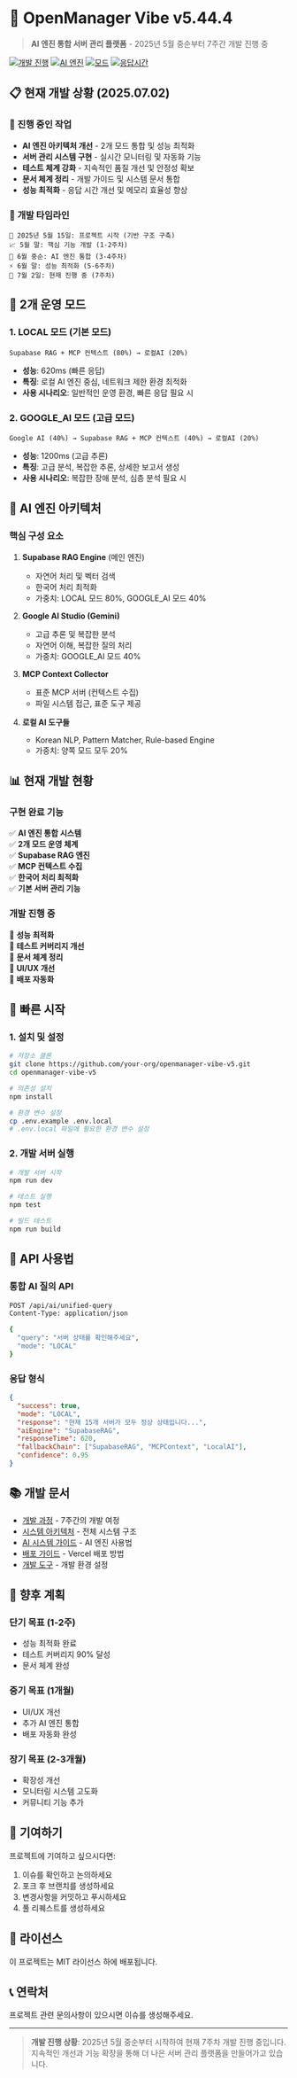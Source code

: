 # 🚀 OpenManager Vibe v5.44.4

> **AI 엔진 통합 서버 관리 플랫폼** - 2025년 5월 중순부터 7주간 개발 진행 중

[![개발 진행](https://img.shields.io/badge/개발-7주차%20진행중-green)](docs/개발-과정.md)
[![AI 엔진](https://img.shields.io/badge/AI%20엔진-통합%20구현-blue)](#ai-엔진-아키텍처)
[![모드](https://img.shields.io/badge/모드-2개-orange)](#운영-모드)
[![응답시간](https://img.shields.io/badge/응답시간-620ms~1200ms-yellow)](#성능)

## 📋 **현재 개발 상황 (2025.07.02)**

### 🔄 **진행 중인 작업**

- **AI 엔진 아키텍처 개선** - 2개 모드 통합 및 성능 최적화
- **서버 관리 시스템 구현** - 실시간 모니터링 및 자동화 기능
- **테스트 체계 강화** - 지속적인 품질 개선 및 안정성 확보
- **문서 체계 정리** - 개발 가이드 및 시스템 문서 통합
- **성능 최적화** - 응답 시간 개선 및 메모리 효율성 향상

### 📅 **개발 타임라인**

```
🚀 2025년 5월 15일: 프로젝트 시작 (기반 구조 구축)
📈 5월 말: 핵심 기능 개발 (1-2주차)
🤖 6월 중순: AI 엔진 통합 (3-4주차)
⚡ 6월 말: 성능 최적화 (5-6주차)
🔧 7월 2일: 현재 진행 중 (7주차)
```

## 🎯 **2개 운영 모드**

### 1. **LOCAL 모드** (기본 모드)

```
Supabase RAG + MCP 컨텍스트 (80%) → 로컬AI (20%)
```

- **성능**: 620ms (빠른 응답)
- **특징**: 로컬 AI 엔진 중심, 네트워크 제한 환경 최적화
- **사용 시나리오**: 일반적인 운영 환경, 빠른 응답 필요 시

### 2. **GOOGLE_AI 모드** (고급 모드)

```
Google AI (40%) → Supabase RAG + MCP 컨텍스트 (40%) → 로컬AI (20%)
```

- **성능**: 1200ms (고급 추론)
- **특징**: 고급 분석, 복잡한 추론, 상세한 보고서 생성
- **사용 시나리오**: 복잡한 장애 분석, 심층 분석 필요 시

## 🤖 **AI 엔진 아키텍처**

### 핵심 구성 요소

1. **Supabase RAG Engine** (메인 엔진)
   - 자연어 처리 및 벡터 검색
   - 한국어 처리 최적화
   - 가중치: LOCAL 모드 80%, GOOGLE_AI 모드 40%

2. **Google AI Studio (Gemini)**
   - 고급 추론 및 복잡한 분석
   - 자연어 이해, 복잡한 질의 처리
   - 가중치: GOOGLE_AI 모드 40%

3. **MCP Context Collector**
   - 표준 MCP 서버 (컨텍스트 수집)
   - 파일 시스템 접근, 표준 도구 제공

4. **로컬 AI 도구들**
   - Korean NLP, Pattern Matcher, Rule-based Engine
   - 가중치: 양쪽 모드 모두 20%

## 📊 **현재 개발 현황**

### 구현 완료 기능

✅ **AI 엔진 통합 시스템**  
✅ **2개 모드 운영 체계**  
✅ **Supabase RAG 엔진**  
✅ **MCP 컨텍스트 수집**  
✅ **한국어 처리 최적화**  
✅ **기본 서버 관리 기능**

### 개발 진행 중

🔄 **성능 최적화**  
🔄 **테스트 커버리지 개선**  
🔄 **문서 체계 정리**  
🔄 **UI/UX 개선**  
🔄 **배포 자동화**

## 🚀 **빠른 시작**

### 1. 설치 및 설정

```bash
# 저장소 클론
git clone https://github.com/your-org/openmanager-vibe-v5.git
cd openmanager-vibe-v5

# 의존성 설치
npm install

# 환경 변수 설정
cp .env.example .env.local
# .env.local 파일에 필요한 환경 변수 설정
```

### 2. 개발 서버 실행

```bash
# 개발 서버 시작
npm run dev

# 테스트 실행
npm test

# 빌드 테스트
npm run build
```

## 🔧 **API 사용법**

### 통합 AI 질의 API

```bash
POST /api/ai/unified-query
Content-Type: application/json

{
  "query": "서버 상태를 확인해주세요",
  "mode": "LOCAL"
}
```

### 응답 형식

```json
{
  "success": true,
  "mode": "LOCAL",
  "response": "현재 15개 서버가 모두 정상 상태입니다...",
  "aiEngine": "SupabaseRAG",
  "responseTime": 620,
  "fallbackChain": ["SupabaseRAG", "MCPContext", "LocalAI"],
  "confidence": 0.95
}
```

## 📚 **개발 문서**

- [개발 과정](docs/개발-과정.md) - 7주간의 개발 여정
- [시스템 아키텍처](docs/시스템-아키텍처.md) - 전체 시스템 구조
- [AI 시스템 가이드](docs/AI-시스템-가이드.md) - AI 엔진 사용법
- [배포 가이드](docs/배포-가이드.md) - Vercel 배포 방법
- [개발 도구](docs/개발-도구.md) - 개발 환경 설정

## 🎯 **향후 계획**

### 단기 목표 (1-2주)

- 성능 최적화 완료
- 테스트 커버리지 90% 달성
- 문서 체계 완성

### 중기 목표 (1개월)

- UI/UX 개선
- 추가 AI 엔진 통합
- 배포 자동화 완성

### 장기 목표 (2-3개월)

- 확장성 개선
- 모니터링 시스템 고도화
- 커뮤니티 기능 추가

## 🤝 **기여하기**

프로젝트에 기여하고 싶으시다면:

1. 이슈를 확인하고 논의하세요
2. 포크 후 브랜치를 생성하세요
3. 변경사항을 커밋하고 푸시하세요
4. 풀 리퀘스트를 생성하세요

## 📄 **라이선스**

이 프로젝트는 MIT 라이선스 하에 배포됩니다.

## 📞 **연락처**

프로젝트 관련 문의사항이 있으시면 이슈를 생성해주세요.

---

> **개발 진행 상황**: 2025년 5월 중순부터 시작하여 현재 7주차 개발 진행 중입니다. 지속적인 개선과 기능 확장을 통해 더 나은 서버 관리 플랫폼을 만들어가고 있습니다.

